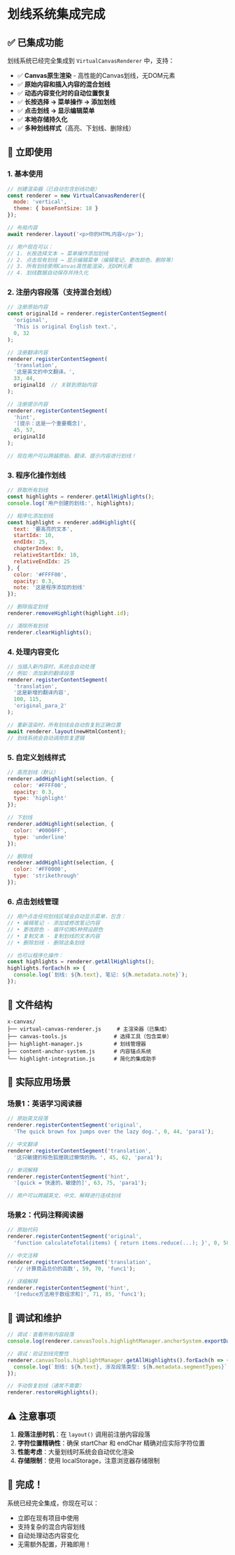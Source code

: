 # 划线系统集成完成

## ✅ 已集成功能

划线系统已经完全集成到 `VirtualCanvasRenderer` 中，支持：

- ✅ **Canvas原生渲染** - 高性能的Canvas划线，无DOM元素
- ✅ **原始内容和插入内容的混合划线**
- ✅ **动态内容变化时的自动位置恢复**
- ✅ **长按选择 → 菜单操作 → 添加划线**
- ✅ **点击划线 → 显示编辑菜单**
- ✅ **本地存储持久化**
- ✅ **多种划线样式**（高亮、下划线、删除线）

## 🚀 立即使用

### 1. 基本使用

```javascript
// 创建渲染器（已自动包含划线功能）
const renderer = new VirtualCanvasRenderer({
  mode: 'vertical',
  theme: { baseFontSize: 18 }
});

// 布局内容
await renderer.layout('<p>你的HTML内容</p>');

// 用户现在可以：
// 1. 长按选择文本 → 菜单操作添加划线
// 2. 点击现有划线 → 显示编辑菜单（编辑笔记、更改颜色、删除等）
// 3. 所有划线使用Canvas高性能渲染，无DOM元素
// 4. 划线数据自动保存并持久化
```

### 2. 注册内容段落（支持混合划线）

```javascript
// 注册原始内容
const originalId = renderer.registerContentSegment(
  'original',
  'This is original English text.',
  0, 32
);

// 注册翻译内容
renderer.registerContentSegment(
  'translation', 
  '这是英文的中文翻译。',
  33, 44,
  originalId  // 关联到原始内容
);

// 注册提示内容
renderer.registerContentSegment(
  'hint',
  '[提示：这是一个重要概念]',
  45, 57,
  originalId
);

// 现在用户可以跨越原始、翻译、提示内容进行划线！
```

### 3. 程序化操作划线

```javascript
// 获取所有划线
const highlights = renderer.getAllHighlights();
console.log('用户创建的划线:', highlights);

// 程序化添加划线
const highlight = renderer.addHighlight({
  text: '要高亮的文本',
  startIdx: 10,
  endIdx: 25,
  chapterIndex: 0,
  relativeStartIdx: 10,
  relativeEndIdx: 25
}, {
  color: '#FFFF00',
  opacity: 0.3,
  note: '这是程序添加的划线'
});

// 删除指定划线
renderer.removeHighlight(highlight.id);

// 清除所有划线
renderer.clearHighlights();
```

### 4. 处理内容变化

```javascript
// 当插入新内容时，系统会自动处理
// 例如：添加新的翻译段落
renderer.registerContentSegment(
  'translation',
  '这是新增的翻译内容',
  100, 115,
  'original_para_2'
);

// 重新渲染时，所有划线会自动恢复到正确位置
await renderer.layout(newHtmlContent);
// 划线系统会自动调用恢复逻辑
```

### 5. 自定义划线样式

```javascript
// 高亮划线（默认）
renderer.addHighlight(selection, {
  color: '#FFFF00',
  opacity: 0.3,
  type: 'highlight'
});

// 下划线
renderer.addHighlight(selection, {
  color: '#0000FF',
  type: 'underline'
});

// 删除线
renderer.addHighlight(selection, {
  color: '#FF0000', 
  type: 'strikethrough'
});
```

### 6. 点击划线管理

```javascript
// 用户点击任何划线区域会自动显示菜单，包含：
// • 编辑笔记 - 添加或修改笔记内容
// • 更改颜色 - 循环切换5种预设颜色
// • 复制文本 - 复制划线的文本内容
// • 删除划线 - 删除这条划线

// 也可以程序化操作：
const highlights = renderer.getAllHighlights();
highlights.forEach(h => {
  console.log(`划线: ${h.text}, 笔记: ${h.metadata.note}`);
});
```

## 📁 文件结构

```
x-canvas/
├── virtual-canvas-renderer.js     # 主渲染器（已集成）
├── canvas-tools.js               # 选择工具（包含菜单）
├── highlight-manager.js          # 划线管理器
├── content-anchor-system.js      # 内容锚点系统
└── highlight-integration.js      # 简化的集成助手
```

## 🎯 实际应用场景

### 场景1：英语学习阅读器
```javascript
// 原始英文段落
renderer.registerContentSegment('original', 
  'The quick brown fox jumps over the lazy dog.', 0, 44, 'para1');

// 中文翻译
renderer.registerContentSegment('translation',
  '这只敏捷的棕色狐狸跳过懒惰的狗。', 45, 62, 'para1');

// 单词解释
renderer.registerContentSegment('hint',
  '[quick = 快速的，敏捷的]', 63, 75, 'para1');

// 用户可以跨越英文、中文、解释进行连续划线
```

### 场景2：代码注释阅读器
```javascript
// 原始代码
renderer.registerContentSegment('original',
  'function calculateTotal(items) { return items.reduce(...); }', 0, 58, 'func1');

// 中文注释
renderer.registerContentSegment('translation', 
  '// 计算商品总价的函数', 59, 70, 'func1');

// 详细解释
renderer.registerContentSegment('hint',
  '[reduce方法用于数组求和]', 71, 85, 'func1');
```

## 🔧 调试和维护

```javascript
// 调试：查看所有内容段落
console.log(renderer.canvasTools.highlightManager.anchorSystem.exportData());

// 调试：验证划线完整性
renderer.canvasTools.highlightManager.getAllHighlights().forEach(h => {
  console.log(`划线: ${h.text}, 涉及段落类型: ${h.metadata.segmentTypes}`);
});

// 手动恢复划线（通常不需要）
renderer.restoreHighlights();
```

## ⚠️ 注意事项

1. **段落注册时机**：在 `layout()` 调用前注册内容段落
2. **字符位置精确性**：确保 startChar 和 endChar 精确对应实际字符位置
3. **性能考虑**：大量划线时系统会自动优化渲染
4. **存储限制**：使用 localStorage，注意浏览器存储限制

## 🎉 完成！

系统已经完全集成，你现在可以：
- 立即在现有项目中使用
- 支持复杂的混合内容划线
- 自动处理动态内容变化
- 无需额外配置，开箱即用！
